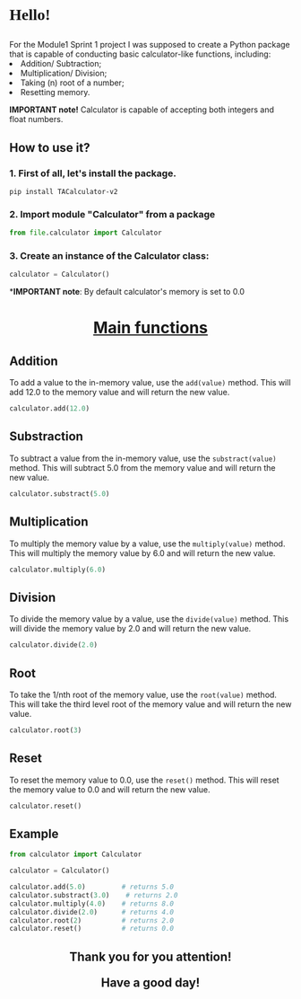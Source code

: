 <h1><p style="font-family: 'Brush Script MT', cursive;">Hello!</h1></p>
For the Module1 Sprint 1 project I was supposed to create a Python package that is capable of conducting basic calculator-like functions, including:
<li> Addition/ Subtraction;
<li> Multiplication/ Division;
<li> Taking (n) root of a number;
<li> Resetting memory.

<n>

<b>IMPORTANT note!</b> Calculator is capable of accepting both integers and float numbers.

## How to use it?

### 1. First of all, let's install the package.
``` shell
pip install TACalculator-v2
```
### 2. Import module "Calculator" from a package

```python
from file.calculator import Calculator
```
### 3. Create an instance of the Calculator class:

```python
calculator = Calculator()
```

*<b>IMPORTANT note</b>: By default calculator's memory is set to 0.0


<center> <h1><u> Main functions</u></center>

## Addition
To add a value to the in-memory value, use the `add(value)` method. This will add 12.0 to the memory value and will return the new value.
```python
calculator.add(12.0)
```


## Substraction
To subtract a value from the in-memory value, use the `substract(value)` method. This will subtract 5.0 from the memory value and will return the new value.
```python
calculator.substract(5.0)
``` 


## Multiplication
To multiply the memory value by a value, use the `multiply(value)` method. This will multiply the memory value by 6.0 and will return the new value.
```python
calculator.multiply(6.0)
``` 


## Division
To divide the memory value by a value, use the `divide(value)` method. This will divide the memory value by 2.0 and will return the new value.
```python
calculator.divide(2.0)
``` 


## Root
To take the 1/nth root of the memory value, use the `root(value)` method. This will take the third level root of the memory value and will return the new value.
```python
calculator.root(3)
```

## Reset
To reset the memory value to 0.0, use the `reset()` method. This will reset the memory value to 0.0 and will return the new value.
```python   
calculator.reset()
```

## Example

```python
from calculator import Calculator

calculator = Calculator()

calculator.add(5.0)         # returns 5.0
calculator.substract(3.0)    # returns 2.0
calculator.multiply(4.0)    # returns 8.0
calculator.divide(2.0)      # returns 4.0
calculator.root(2)          # returns 2.0
calculator.reset()          # returns 0.0
```


<center> <h2> Thank you for you attention!

Have a good day!</center>         